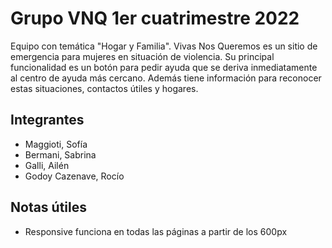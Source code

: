 # Grupo VNQ 1er cuatrimestre 2022
Equipo con temática "Hogar y Familia". Vivas Nos Queremos es un sitio de emergencia para mujeres en situación de violencia. Su principal funcionalidad es un botón para pedir ayuda que se deriva inmediatamente al centro de ayuda más cercano. Además tiene información para reconocer estas situaciones, contactos útiles y hogares.

## Integrantes
* Maggioti, Sofía
* Bermani, Sabrina
* Galli, Ailén
* Godoy Cazenave, Rocío

## Notas útiles
* Responsive funciona en todas las páginas a partir de los 600px
